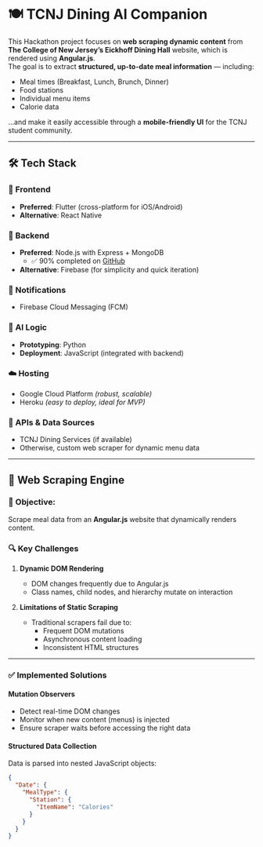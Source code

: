 # 🍽️ TCNJ Dining AI Companion

This Hackathon project focuses on **web scraping dynamic content** from **The College of New Jersey’s Eickhoff Dining Hall** website, which is rendered using **Angular.js**.  
The goal is to extract **structured, up-to-date meal information** — including:

- Meal times (Breakfast, Lunch, Brunch, Dinner)  
- Food stations  
- Individual menu items  
- Calorie data  

...and make it easily accessible through a **mobile-friendly UI** for the TCNJ student community.

---

## 🛠️ Tech Stack

### 🎨 Frontend
- **Preferred**: Flutter (cross-platform for iOS/Android)
- **Alternative**: React Native

### 🔧 Backend
- **Preferred**: Node.js with Express + MongoDB  
  - ✅ 90% completed on [GitHub](https://github.com/praneels2005/Hackathon)
- **Alternative**: Firebase (for simplicity and quick iteration)

### 🔔 Notifications
- Firebase Cloud Messaging (FCM)

### 🧠 AI Logic
- **Prototyping**: Python  
- **Deployment**: JavaScript (integrated with backend)

### ☁️ Hosting
- Google Cloud Platform *(robust, scalable)*  
- Heroku *(easy to deploy, ideal for MVP)*

### 🔗 APIs & Data Sources
- TCNJ Dining Services (if available)
- Otherwise, custom web scraper for dynamic menu data

---

## 🧩 Web Scraping Engine

### 📌 Objective:
Scrape meal data from an **Angular.js** website that dynamically renders content.

### 🔍 Key Challenges

1. **Dynamic DOM Rendering**  
   - DOM changes frequently due to Angular.js
   - Class names, child nodes, and hierarchy mutate on interaction

2. **Limitations of Static Scraping**  
   - Traditional scrapers fail due to:
     - Frequent DOM mutations  
     - Asynchronous content loading  
     - Inconsistent HTML structures

---

### ✅ Implemented Solutions

#### **Mutation Observers**
- Detect real-time DOM changes
- Monitor when new content (menus) is injected
- Ensure scraper waits before accessing the right data

#### **Structured Data Collection**
Data is parsed into nested JavaScript objects:
```json
{
  "Date": {
    "MealType": {
      "Station": {
        "ItemName": "Calories"
      }
    }
  }
}
